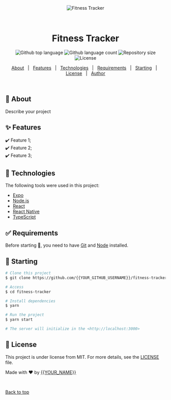 <div align="center" id="top"> 
  <img src="./.github/app.gif" alt="Fitness Tracker" />

  &#xa0;

  <!-- <a href="https://fitnesstracker.netlify.app">Demo</a> -->
</div>

<h1 align="center">Fitness Tracker</h1>

<p align="center">
  <img alt="Github top language" src="https://img.shields.io/github/languages/top/{{YOUR_GITHUB_USERNAME}}/fitness-tracker?color=56BEB8">

  <img alt="Github language count" src="https://img.shields.io/github/languages/count/{{YOUR_GITHUB_USERNAME}}/fitness-tracker?color=56BEB8">

  <img alt="Repository size" src="https://img.shields.io/github/repo-size/{{YOUR_GITHUB_USERNAME}}/fitness-tracker?color=56BEB8">

  <img alt="License" src="https://img.shields.io/github/license/{{YOUR_GITHUB_USERNAME}}/fitness-tracker?color=56BEB8">

  <!-- <img alt="Github issues" src="https://img.shields.io/github/issues/{{YOUR_GITHUB_USERNAME}}/fitness-tracker?color=56BEB8" /> -->

  <!-- <img alt="Github forks" src="https://img.shields.io/github/forks/{{YOUR_GITHUB_USERNAME}}/fitness-tracker?color=56BEB8" /> -->

  <!-- <img alt="Github stars" src="https://img.shields.io/github/stars/{{YOUR_GITHUB_USERNAME}}/fitness-tracker?color=56BEB8" /> -->
</p>

<!-- Status -->

<!-- <h4 align="center"> 
	🚧  Fitness Tracker 🚀 Under construction...  🚧
</h4> 

<hr> -->

<p align="center">
  <a href="#dart-about">About</a> &#xa0; | &#xa0; 
  <a href="#sparkles-features">Features</a> &#xa0; | &#xa0;
  <a href="#rocket-technologies">Technologies</a> &#xa0; | &#xa0;
  <a href="#white_check_mark-requirements">Requirements</a> &#xa0; | &#xa0;
  <a href="#checkered_flag-starting">Starting</a> &#xa0; | &#xa0;
  <a href="#memo-license">License</a> &#xa0; | &#xa0;
  <a href="https://github.com/{{YOUR_GITHUB_USERNAME}}" target="_blank">Author</a>
</p>

<br>

## :dart: About ##

Describe your project

## :sparkles: Features ##

:heavy_check_mark: Feature 1;\
:heavy_check_mark: Feature 2;\
:heavy_check_mark: Feature 3;

## :rocket: Technologies ##

The following tools were used in this project:

- [Expo](https://expo.io/)
- [Node.js](https://nodejs.org/en/)
- [React](https://pt-br.reactjs.org/)
- [React Native](https://reactnative.dev/)
- [TypeScript](https://www.typescriptlang.org/)

## :white_check_mark: Requirements ##

Before starting :checkered_flag:, you need to have [Git](https://git-scm.com) and [Node](https://nodejs.org/en/) installed.

## :checkered_flag: Starting ##

```bash
# Clone this project
$ git clone https://github.com/{{YOUR_GITHUB_USERNAME}}/fitness-tracker

# Access
$ cd fitness-tracker

# Install dependencies
$ yarn

# Run the project
$ yarn start

# The server will initialize in the <http://localhost:3000>
```

## :memo: License ##

This project is under license from MIT. For more details, see the [LICENSE](LICENSE.md) file.


Made with :heart: by <a href="https://github.com/{{YOUR_GITHUB_USERNAME}}" target="_blank">{{YOUR_NAME}}</a>

&#xa0;

<a href="#top">Back to top</a>
